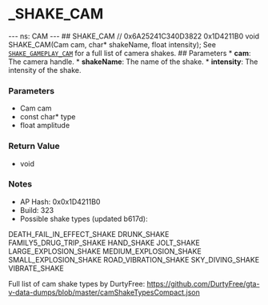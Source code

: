 # _SHAKE_CAM

--- ns: CAM --- ## SHAKE_CAM  // 0x6A25241C340D3822 0x1D4211B0 void SHAKE_CAM(Cam cam, char* shakeName, float intensity);  See [`SHAKE_GAMEPLAY_CAM`](#_0xFD55E49555E017CF) for a full list of camera shakes.  ## Parameters * **cam**: The camera handle. * **shakeName**: The name of the shake. * **intensity**: The intensity of the shake.

### Parameters
* Cam cam
* const char* type
* float amplitude

### Return Value
* void

### Notes
* AP Hash: 0x0x1D4211B0
* Build: 323
* Possible shake types (updated b617d):

DEATH_FAIL_IN_EFFECT_SHAKE
DRUNK_SHAKE
FAMILY5_DRUG_TRIP_SHAKE
HAND_SHAKE
JOLT_SHAKE
LARGE_EXPLOSION_SHAKE
MEDIUM_EXPLOSION_SHAKE
SMALL_EXPLOSION_SHAKE
ROAD_VIBRATION_SHAKE
SKY_DIVING_SHAKE
VIBRATE_SHAKE

Full list of cam shake types by DurtyFree: https://github.com/DurtyFree/gta-v-data-dumps/blob/master/camShakeTypesCompact.json

